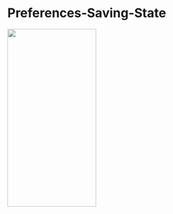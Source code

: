 # Preferences-Saving-State

<img src="https://user-images.githubusercontent.com/6343486/34312714-23a11d80-e777-11e7-866f-b2b6469e896d.png" height="400" width="200">
